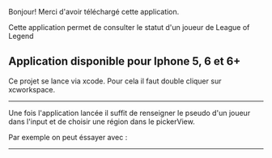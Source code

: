 Bonjour!
Merci d'avoir téléchargé cette application.

Cette application permet de consulter le statut d'un joueur de League of Legend

Application disponible pour Iphone 5, 6 et 6+
------------------------------------------------------------------------------------

Ce projet se lance via xcode. Pour cela il faut double cliquer sur xcworkspace.

------------------------------------------------------------------------------------

Une fois l'application lancée il suffit de renseigner le pseudo d'un joueur dans l'input et de choisir une région dans le pickerView.

Par exemple on peut éssayer avec :

------------
